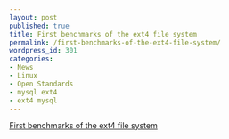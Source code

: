 ```yaml
---
layout: post
published: true
title: First benchmarks of the ext4 file system
permalink: /first-benchmarks-of-the-ext4-file-system/
wordpress_id: 301
categories:
- News
- Linux
- Open Standards
- mysql ext4
- ext4 mysql
---
```



<a href="http://www.linuxinsight.com/first_benchmarks_of_the_ext4_file_system.html">First benchmarks of the ext4 file system</a>
